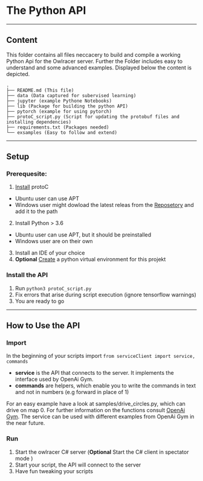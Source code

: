 # The Python API
___
## Content
This folder contains all files neccacery to build and compile a working Python Api 
for the Owlracer server. Further the Folder includes easy to understand and some advanced examples.
Displayed below the content is depicted.

```
.   
├── README.md (This file)    
├── data (Data captured for subervised learning)   
├── jupyter (example Pythone Notebooks)  
├── lib (Package for building the python API)     
├── pytorch (example for using pytorch)     
├── protoC_script.py (Script for updating the protobuf files and installing dependencies)    
├── requirements.txt (Packages needed)    
└── exsamples (Easy to follow and extend)   
```
___
## Setup

### Prerequesite:
1. [Install](https://www.youtube.com/watch?v=dZh_ps8gKgs) protoC
* Ubuntu user can use APT
* Windows user might dowload the latest releas from the [Reposetory](https://github.com/protocolbuffers/protobuf/releases) and add it to the path
2. Install Python > 3.6
* Ubuntu user can use APT, but it should be preinstalled
* Windows user are on their own
3. Install an IDE of your choice
4. **Optional** [Create](https://docs.python.org/3/tutorial/venv.html) a python virtual environment for this projekt

### Install the API
1. Run ``` python3 protoC_script.py ```
2. Fix errors that arise during script execution (ignore tensorflow warnings)
3. You are ready to go

___

## How to Use the API
### Import
In the beginning of your scripts import ```from serviceClient import service, commands```
* **service** is the API that connects to the server. It implements the interface used by OpenAi Gym.
* **commands** are helpers, which enable you to write the commands in text and not in numbers (e.g forward in place of 1)

For an easy example have a look at samples/drive_circles.py, which can drive on map 0.
For further information on the functions consult [OpenAi Gym](https://github.com/openai/gym/blob/master/docs/creating-environments.md).
The service can be used with different examples from OpenAi Gym in the near future.

### Run

1. Start the owlracer C# server (**Optional** Start the C# client in spectator mode )
2. Start your script, the API will connect to the server
3. Have fun tweaking your scripts
